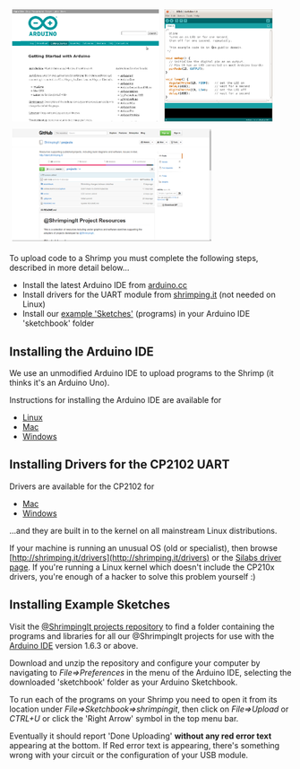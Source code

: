 <section>
<img src="arduinoweb.png" style="margin:1%;height:200px"/><img src="arduinoide.png" style="margin:1%;height:200px"/><img src="projectsgithub.png" style="margin:1%;height:200px"/>
</section>

To upload code to a Shrimp you must complete the following steps, described in more detail below...

* Install the latest Arduino IDE from [arduino.cc](http://www.arduino.cc/en/main/Software)
* Install drivers for the UART module from [shrimping.it](http://shrimping.it/drivers/) (not needed on Linux)
* Install our [example 'Sketches'](https://github.com/ShrimpingIt/projects) (programs) in your Arduino IDE 'sketchbook' folder 

## Installing the Arduino IDE

We use an unmodified Arduino IDE to upload programs to the Shrimp (it thinks it's an Arduino Uno).

Instructions for installing the Arduino IDE are available for 

* [Linux](http://playground.arduino.cc/Learning/Linux)
* [Mac](http://arduino.cc/en/Guide/MacOSX)
* [Windows](http://arduino.cc/en/Guide/Windows)

## Installing Drivers for the CP2102 UART

Drivers are available for the CP2102 for

* [Mac](http://arduino.cc/en/Guide/MacOSX)
* [Windows](http://arduino.cc/en/Guide/Windows)

...and they are built in to the kernel on all mainstream Linux distributions. 

If your machine is running an unusual OS (old or specialist), then browse [http://shrimping.it/drivers](http://shrimping.it/drivers) or the [Silabs driver page](https://www.silabs.com/products/mcu/Pages/USBtoUARTBridgeVCPDrivers.aspx). If you're running a Linux kernel which doesn't include the CP210x drivers, you're enough of a hacker to solve this problem yourself :)

## Installing Example Sketches

Visit the [@ShrimpingIt projects repository](https://github.com/ShrimpingIt/projects) to find a folder containing the programs and libraries for all our @ShrimpingIt projects for use with the [Arduino IDE](http://www.arduino.cc/en/Main/Software)  version 1.6.3 or above.

Download and unzip the repository and configure your computer by navigating to *File=>Preferences* in the menu of the Arduino IDE, selecting the downloaded 'sketchbook' folder as your Arduino Sketchbook.

To run each of the programs on your Shrimp you need to open it from its location under *File=>Sketchbook=>shrimpingit*, then click on *File=>Upload* or *CTRL+U* or click the 'Right Arrow' symbol in the top menu bar.

Eventually it should report 'Done Uploading' **without any red error text** appearing at the bottom. If Red error text is appearing, there's something wrong with your circuit or the configuration of your USB module.

